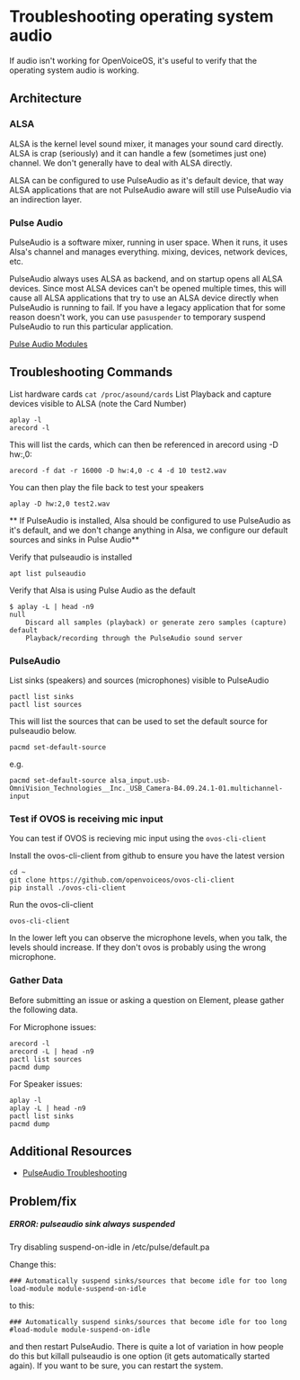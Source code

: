 # Troubleshooting operating system audio
If audio isn't working for OpenVoiceOS, it's useful to verify that the operating system audio is working.

## Architecture
### ALSA
ALSA is the kernel level sound mixer, it manages your sound card directly. ALSA is crap (seriously) and it can handle a few (sometimes just one) channel. We don't generally have to deal with ALSA directly.

ALSA can be configured to use PulseAudio as it's default device, that way ALSA applications that are not PulseAudio aware will still use PulseAudio via an indirection layer.

### Pulse Audio
PulseAudio is a software mixer, running in user space. When it runs, it uses Alsa's channel and manages everything. mixing, devices, network devices, etc.

PulseAudio always uses ALSA as backend, and on startup opens all ALSA devices. Since most ALSA devices can't be opened multiple times, this will cause all ALSA applications that try to use an ALSA device directly when PulseAudio is running to fail.  If you have a legacy application that for some reason doesn't work, you can use `pasuspender` to temporary suspend PulseAudio to run this particular application.

[Pulse Audio Modules](https://www.freedesktop.org/wiki/Software/PulseAudio/Documentation/User/Modules/)
## Troubleshooting Commands
List hardware cards `cat /proc/asound/cards`
List Playback and capture devices visible to ALSA (note the Card Number)
```
aplay -l
arecord -l
```
This will list the cards, which can then be referenced in arecord using -D hw:<card number>,0:
```
arecord -f dat -r 16000 -D hw:4,0 -c 4 -d 10 test2.wav
```
You can then play the file back to test your speakers
``` 
aplay -D hw:2,0 test2.wav
```
** If PulseAudio is installed, Alsa should be configured to use PulseAudio as it's default, and we don't change anything in Alsa, we configure our default sources and sinks in Pulse Audio**

Verify that pulseaudio is installed
```
apt list pulseaudio
```
Verify that Alsa is using Pulse Audio as the default
``` 
$ aplay -L | head -n9
null
    Discard all samples (playback) or generate zero samples (capture)
default
    Playback/recording through the PulseAudio sound server
```
### PulseAudio
List sinks (speakers) and sources (microphones) visible to PulseAudio
```
pactl list sinks
pactl list sources
```
This will list the sources that can be used to set the default source for pulseaudio below.
```
pacmd set-default-source
```
e.g.
```
pacmd set-default-source alsa_input.usb-OmniVision_Technologies__Inc._USB_Camera-B4.09.24.1-01.multichannel-input
```
### Test if OVOS is receiving mic input
You can test if OVOS is recieving mic input using the `ovos-cli-client`

Install the ovos-cli-client from github to ensure you have the latest version
```
cd ~
git clone https://github.com/openvoiceos/ovos-cli-client
pip install ./ovos-cli-client
```
Run the ovos-cli-client
``` 
ovos-cli-client
```
In the lower left you can observe the microphone levels, when you talk, the levels should increase.  If they don't ovos is probably using the wrong microphone.
### Gather Data
Before submitting an issue or asking a question on Element, please gather the following data.

For Microphone issues:
``` 
arecord -l
arecord -L | head -n9
pactl list sources
pacmd dump
```
For Speaker issues:
``` 
aplay -l
aplay -L | head -n9
pactl list sinks
pacmd dump
```
## Additional Resources
- [PulseAudio Troubleshooting](https://wiki.archlinux.org/title/PulseAudio/Troubleshooting)

## Problem/fix
##### ERROR: pulseaudio sink always suspended
Try disabling suspend-on-idle in /etc/pulse/default.pa

Change this:
```
### Automatically suspend sinks/sources that become idle for too long
load-module module-suspend-on-idle
```
to this:
```
### Automatically suspend sinks/sources that become idle for too long
#load-module module-suspend-on-idle
```
and then restart PulseAudio. There is quite a lot of variation in how people do this but killall pulseaudio is one option (it gets automatically started again).  If you want to be sure, you can restart the system.